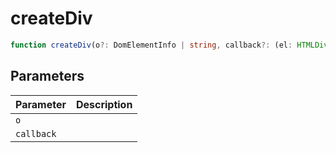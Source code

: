 <!--
 * @Author: haifeng.lu haifeng.lu@ly.com
 * @Date: 2022-12-20 10:39:29
 * @LastEditors: haifeng.lu
 * @LastEditTime: 2022-12-20 10:39:32
 * @Description: 
-->
# createDiv

```ts
function createDiv(o?: DomElementInfo | string, callback?: (el: HTMLDivElement) => void): HTMLDivElement;
```

## Parameters

| Parameter | Description |
|-----------|-------------|
| `o` | |
| `callback` | |
